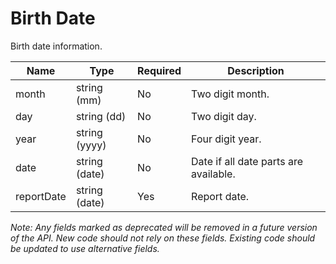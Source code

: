 # Birth Date

Birth date information.

| Name | Type | Required | Description |
| - | - | - | - |
| month | string (mm) | No | Two digit month. |
| day | string (dd) | No | Two digit day. |
| year | string (yyyy) | No | Four digit year. |
| date | string (date) | No | Date if all date parts are available. |
| reportDate | string (date) | Yes | Report date. |

*Note: Any fields marked as deprecated will be removed in a future version of the API. New code should not rely on these fields. Existing code should be updated to use alternative fields.*
